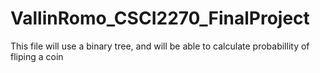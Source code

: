# VallinRomo_CSCI2270_FinalProject
This file will use a binary tree, and will be able to calculate probabillity of fliping a coin
